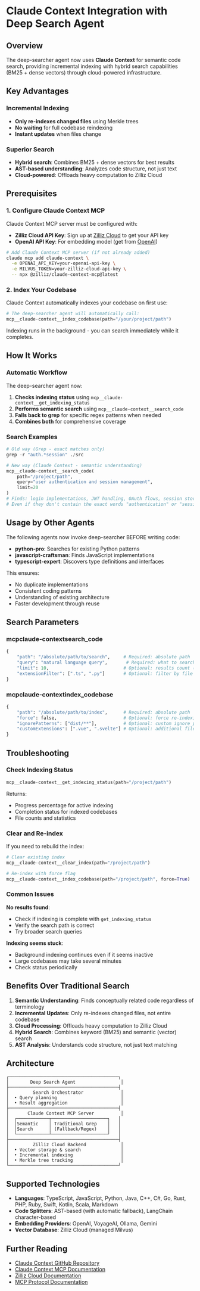 # Claude Context Integration with Deep Search Agent

## Overview

The deep-searcher agent now uses **Claude Context** for semantic code search, providing incremental indexing with hybrid search capabilities (BM25 + dense vectors) through cloud-powered infrastructure.

## Key Advantages

### Incremental Indexing

- **Only re-indexes changed files** using Merkle trees
- **No waiting** for full codebase reindexing
- **Instant updates** when files change

### Superior Search

- **Hybrid search**: Combines BM25 + dense vectors for best results
- **AST-based understanding**: Analyzes code structure, not just text
- **Cloud-powered**: Offloads heavy computation to Zilliz Cloud

## Prerequisites

### 1. Configure Claude Context MCP

Claude Context MCP server must be configured with:

- **Zilliz Cloud API Key**: Sign up at [Zilliz Cloud](https://cloud.zilliz.com/signup) to get your API key
- **OpenAI API Key**: For embedding model (get from [OpenAI](https://platform.openai.com/api-keys))

```bash
# Add Claude Context MCP server (if not already added)
claude mcp add claude-context \
  -e OPENAI_API_KEY=your-openai-api-key \
  -e MILVUS_TOKEN=your-zilliz-cloud-api-key \
  -- npx @zilliz/claude-context-mcp@latest
```

### 2. Index Your Codebase

Claude Context automatically indexes your codebase on first use:

```python
# The deep-searcher agent will automatically call:
mcp__claude-context__index_codebase(path="/your/project/path")
```

Indexing runs in the background - you can search immediately while it completes.

## How It Works

### Automatic Workflow

The deep-searcher agent now:

1. **Checks indexing status** using `mcp__claude-context__get_indexing_status`
2. **Performs semantic search** using `mcp__claude-context__search_code`
3. **Falls back to grep** for specific regex patterns when needed
4. **Combines both** for comprehensive coverage

### Search Examples

```python
# Old way (Grep - exact matches only)
grep -r "auth.*session" ./src

# New way (Claude Context - semantic understanding)
mcp__claude-context__search_code(
    path="/project/path",
    query="user authentication and session management",
    limit=20
)
# Finds: login implementations, JWT handling, OAuth flows, session storage
# Even if they don't contain the exact words "authentication" or "session"
```

## Usage by Other Agents

The following agents now invoke deep-searcher BEFORE writing code:

- **python-pro**: Searches for existing Python patterns
- **javascript-craftsman**: Finds JavaScript implementations
- **typescript-expert**: Discovers type definitions and interfaces

This ensures:

- No duplicate implementations
- Consistent coding patterns
- Understanding of existing architecture
- Faster development through reuse

## Search Parameters

### mcp**claude-context**search_code

```python
{
    "path": "/absolute/path/to/search",     # Required: absolute path
    "query": "natural language query",       # Required: what to search for
    "limit": 10,                            # Optional: results count (default: 10, max: 50)
    "extensionFilter": [".ts", ".py"]       # Optional: filter by file types
}
```

### mcp**claude-context**index_codebase

```python
{
    "path": "/absolute/path/to/index",      # Required: absolute path
    "force": false,                         # Optional: force re-indexing
    "ignorePatterns": ["dist/**"],          # Optional: custom ignore patterns
    "customExtensions": [".vue", ".svelte"] # Optional: additional file types
}
```

## Troubleshooting

### Check Indexing Status

```python
mcp__claude-context__get_indexing_status(path="/project/path")
```

Returns:

- Progress percentage for active indexing
- Completion status for indexed codebases
- File counts and statistics

### Clear and Re-index

If you need to rebuild the index:

```python
# Clear existing index
mcp__claude-context__clear_index(path="/project/path")

# Re-index with force flag
mcp__claude-context__index_codebase(path="/project/path", force=True)
```

### Common Issues

**No results found**:

- Check if indexing is complete with `get_indexing_status`
- Verify the search path is correct
- Try broader search queries

**Indexing seems stuck**:

- Background indexing continues even if it seems inactive
- Large codebases may take several minutes
- Check status periodically

## Benefits Over Traditional Search

1. **Semantic Understanding**: Finds conceptually related code regardless of terminology
2. **Incremental Updates**: Only re-indexes changed files, not entire codebase
3. **Cloud Processing**: Offloads heavy computation to Zilliz Cloud
4. **Hybrid Search**: Combines keyword (BM25) and semantic (vector) search
5. **AST Analysis**: Understands code structure, not just text matching

## Architecture

```
┌─────────────────────────────────────────┐
│        Deep Search Agent                 │
├─────────────────────────────────────────┤
│         Search Orchestrator              │
│  • Query planning                        │
│  • Result aggregation                    │
├─────────────────────────────────────────┤
│       Claude Context MCP Server          │
│  ┌────────────┬─────────────────────┐   │
│  │Semantic    │ Traditional Grep    │   │
│  │Search      │ (Fallback/Regex)    │   │
│  └────────────┴─────────────────────┘   │
├─────────────────────────────────────────┤
│         Zilliz Cloud Backend             │
│  • Vector storage & search               │
│  • Incremental indexing                  │
│  • Merkle tree tracking                  │
└─────────────────────────────────────────┘
```

## Supported Technologies

- **Languages**: TypeScript, JavaScript, Python, Java, C++, C#, Go, Rust, PHP, Ruby, Swift, Kotlin, Scala, Markdown
- **Code Splitters**: AST-based (with automatic fallback), LangChain character-based
- **Embedding Providers**: OpenAI, VoyageAI, Ollama, Gemini
- **Vector Database**: Zilliz Cloud (managed Milvus)

## Further Reading

- [Claude Context GitHub Repository](https://github.com/zilliztech/claude-context)
- [Claude Context MCP Documentation](https://github.com/zilliztech/claude-context/blob/master/docs)
- [Zilliz Cloud Documentation](https://docs.zilliz.com/)
- [MCP Protocol Documentation](https://modelcontextprotocol.io/)
